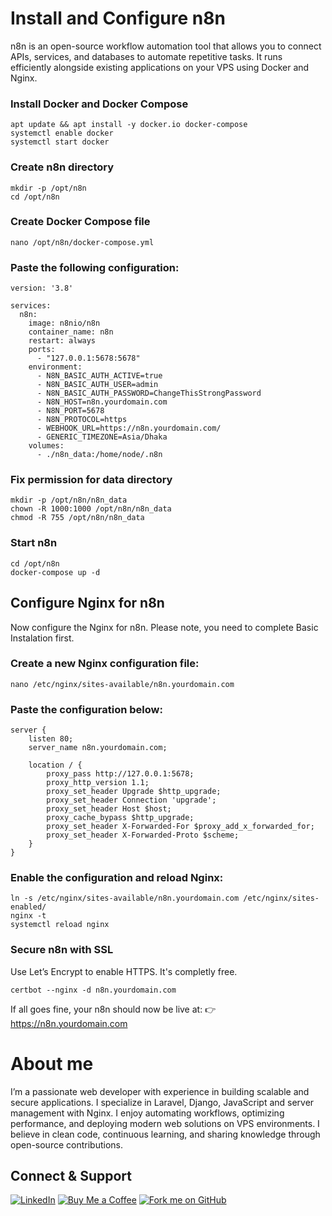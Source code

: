 # Install and Configure n8n

n8n is an open-source workflow automation tool that allows you to connect APIs, services, and databases to automate repetitive tasks. It runs efficiently alongside existing applications on your VPS using Docker and Nginx.

### Install Docker and Docker Compose
```shell
apt update && apt install -y docker.io docker-compose
systemctl enable docker
systemctl start docker
```

### Create n8n directory
```shell
mkdir -p /opt/n8n
cd /opt/n8n
```

### Create Docker Compose file
```shell
nano /opt/n8n/docker-compose.yml
```

### Paste the following configuration:
```shell
version: '3.8'

services:
  n8n:
    image: n8nio/n8n
    container_name: n8n
    restart: always
    ports:
      - "127.0.0.1:5678:5678"
    environment:
      - N8N_BASIC_AUTH_ACTIVE=true
      - N8N_BASIC_AUTH_USER=admin
      - N8N_BASIC_AUTH_PASSWORD=ChangeThisStrongPassword
      - N8N_HOST=n8n.yourdomain.com
      - N8N_PORT=5678
      - N8N_PROTOCOL=https
      - WEBHOOK_URL=https://n8n.yourdomain.com/
      - GENERIC_TIMEZONE=Asia/Dhaka
    volumes:
      - ./n8n_data:/home/node/.n8n

```

### Fix permission for data directory
```shell
mkdir -p /opt/n8n/n8n_data
chown -R 1000:1000 /opt/n8n/n8n_data
chmod -R 755 /opt/n8n/n8n_data
```

### Start n8n
```shell
cd /opt/n8n
docker-compose up -d
```

## Configure Nginx for n8n
Now configure the Nginx for n8n. Please note, you need to complete Basic Instalation first.

### Create a new Nginx configuration file:
```shell
nano /etc/nginx/sites-available/n8n.yourdomain.com
```

### Paste the configuration below:
```shell
server {
    listen 80;
    server_name n8n.yourdomain.com;

    location / {
        proxy_pass http://127.0.0.1:5678;
        proxy_http_version 1.1;
        proxy_set_header Upgrade $http_upgrade;
        proxy_set_header Connection 'upgrade';
        proxy_set_header Host $host;
        proxy_cache_bypass $http_upgrade;
        proxy_set_header X-Forwarded-For $proxy_add_x_forwarded_for;
        proxy_set_header X-Forwarded-Proto $scheme;
    }
}
```

### Enable the configuration and reload Nginx:
```shell
ln -s /etc/nginx/sites-available/n8n.yourdomain.com /etc/nginx/sites-enabled/
nginx -t
systemctl reload nginx
```

### Secure n8n with SSL
Use Let’s Encrypt to enable HTTPS. It's completly free.

```shell
certbot --nginx -d n8n.yourdomain.com
```

If all goes fine, your n8n should now be live at:
👉 https://n8n.yourdomain.com

# About me
I’m a passionate web developer with experience in building scalable and secure applications. I specialize in Laravel, Django, JavaScript and server management with Nginx. I enjoy automating workflows, optimizing performance, and deploying modern web solutions on VPS environments. I believe in clean code, continuous learning, and sharing knowledge through open-source contributions.

## Connect & Support

[![LinkedIn](https://img.shields.io/badge/LinkedIn-Connect-blue?style=for-the-badge&logo=linkedin)](https://www.linkedin.com/in/firoz-ebna-jobaier)
[![Buy Me a Coffee](https://img.shields.io/badge/Buy_Me_a_Coffee-Support-yellow?style=for-the-badge&logo=buymeacoffee)](buymeacoffee.com/yenHunter)
[![Fork me on GitHub](https://img.shields.io/badge/Fork_on_GitHub-000?style=for-the-badge&logo=github)](https://github.com/yenHunter)
